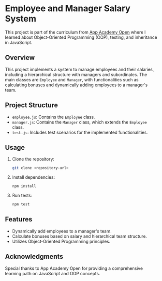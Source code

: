 # Employee and Manager Salary System

This project is part of the curriculum from [App Academy Open](https://open.appacademy.io/)
where I learned about Object-Oriented Programming (OOP), testing, and inheritance in JavaScript.

## Overview

This project implements a system to manage employees and their salaries,
including a hierarchical structure with managers and subordinates.
The main classes are `Employee` and `Manager`, with functionalities such as
calculating bonuses and dynamically adding employees to a manager's team.

## Project Structure

- `employee.js`: Contains the `Employee` class.
- `manager.js`: Contains the `Manager` class, which extends the `Employee` class.
- `test.js`: Includes test scenarios for the implemented functionalities.

## Usage

1. Clone the repository:
   ```bash
   git clone <repository-url>

2. Install dependencies:
    ```bash
    npm install

3. Run tests:
    ```bash
    npm test


## Features
- Dynamically add employees to a manager's team.
- Calculate bonuses based on salary and hierarchical team structure.
- Utilizes Object-Oriented Programming principles.

## Acknowledgments
Special thanks to App Academy Open for providing a comprehensive learning path on
JavaScript and OOP concepts.
